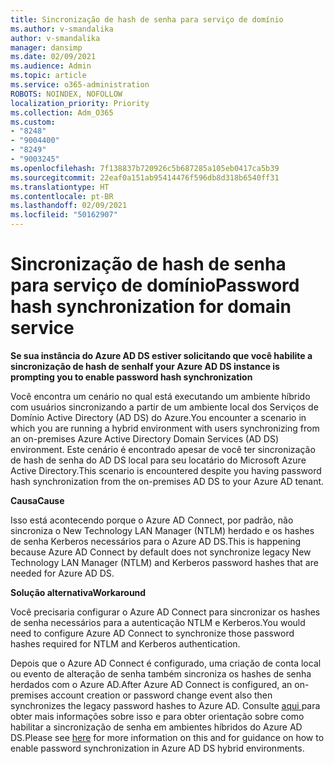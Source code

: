 ```yaml
---
title: Sincronização de hash de senha para serviço de domínio
ms.author: v-smandalika
author: v-smandalika
manager: dansimp
ms.date: 02/09/2021
ms.audience: Admin
ms.topic: article
ms.service: o365-administration
ROBOTS: NOINDEX, NOFOLLOW
localization_priority: Priority
ms.collection: Adm_O365
ms.custom:
- "8248"
- "9004400"
- "8249"
- "9003245"
ms.openlocfilehash: 7f138837b720926c5b687285a105eb0417ca5b39
ms.sourcegitcommit: 22eaf0a151ab95414476f596db8d318b6540ff31
ms.translationtype: HT
ms.contentlocale: pt-BR
ms.lasthandoff: 02/09/2021
ms.locfileid: "50162907"
---
```

# <a name="password-hash-synchronization-for-domain-service"></a><span data-ttu-id="52e68-102">Sincronização de hash de senha para serviço de domínio</span><span class="sxs-lookup"><span data-stu-id="52e68-102">Password hash synchronization for domain service</span></span>

<span data-ttu-id="52e68-103">**Se sua instância do Azure AD DS estiver solicitando que você habilite a sincronização de hash de senha**</span><span class="sxs-lookup"><span data-stu-id="52e68-103">**If your Azure AD DS instance is prompting you to enable password hash synchronization**</span></span>

<span data-ttu-id="52e68-104">Você encontra um cenário no qual está executando um ambiente híbrido com usuários sincronizando a partir de um ambiente local dos Serviços de Domínio Active Directory (AD DS) do Azure.</span><span class="sxs-lookup"><span data-stu-id="52e68-104">You encounter a scenario in which you are running a hybrid environment with users synchronizing from an on-premises Azure Active Directory Domain Services (AD DS) environment.</span></span> <span data-ttu-id="52e68-105">Este cenário é encontrado apesar de você ter sincronização de hash de senha do AD DS local para seu locatário do Microsoft Azure Active Directory.</span><span class="sxs-lookup"><span data-stu-id="52e68-105">This scenario is encountered despite you having password hash synchronization from the on-premises AD DS to your Azure AD tenant.</span></span>

<span data-ttu-id="52e68-106">**Causa**</span><span class="sxs-lookup"><span data-stu-id="52e68-106">**Cause**</span></span>

<span data-ttu-id="52e68-107">Isso está acontecendo porque o Azure AD Connect, por padrão, não sincroniza o New Technology LAN Manager (NTLM) herdado e os hashes de senha Kerberos necessários para o Azure AD DS.</span><span class="sxs-lookup"><span data-stu-id="52e68-107">This is happening because Azure AD Connect by default does not synchronize legacy New Technology LAN Manager (NTLM) and Kerberos password hashes that are needed for Azure AD DS.</span></span>

<span data-ttu-id="52e68-108">**Solução alternativa**</span><span class="sxs-lookup"><span data-stu-id="52e68-108">**Workaround**</span></span> 

<span data-ttu-id="52e68-109">Você precisaria configurar o Azure AD Connect para sincronizar os hashes de senha necessários para a autenticação NTLM e Kerberos.</span><span class="sxs-lookup"><span data-stu-id="52e68-109">You would need to configure Azure AD Connect to synchronize those password hashes required for NTLM and Kerberos authentication.</span></span>

<span data-ttu-id="52e68-110">Depois que o Azure AD Connect é configurado, uma criação de conta local ou evento de alteração de senha também sincroniza os hashes de senha herdados com o Azure AD.</span><span class="sxs-lookup"><span data-stu-id="52e68-110">After Azure AD Connect is configured, an on-premises account creation or password change event also then synchronizes the legacy password hashes to Azure AD.</span></span> <span data-ttu-id="52e68-111">Consulte [aqui ](https://docs.microsoft.com/azure/active-directory-domain-services/tutorial-configure-password-hash-sync) para obter mais informações sobre isso e para obter orientação sobre como habilitar a sincronização de senha em ambientes híbridos do Azure AD DS.</span><span class="sxs-lookup"><span data-stu-id="52e68-111">Please see [here](https://docs.microsoft.com/azure/active-directory-domain-services/tutorial-configure-password-hash-sync) for more information on this and for guidance on how to enable password synchronization in Azure AD DS hybrid environments.</span></span>